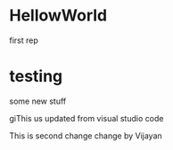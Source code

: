 # HellowWorld
first rep
# testing
some new stuff

giThis us updated from visual studio code

This is second change
change by Vijayan